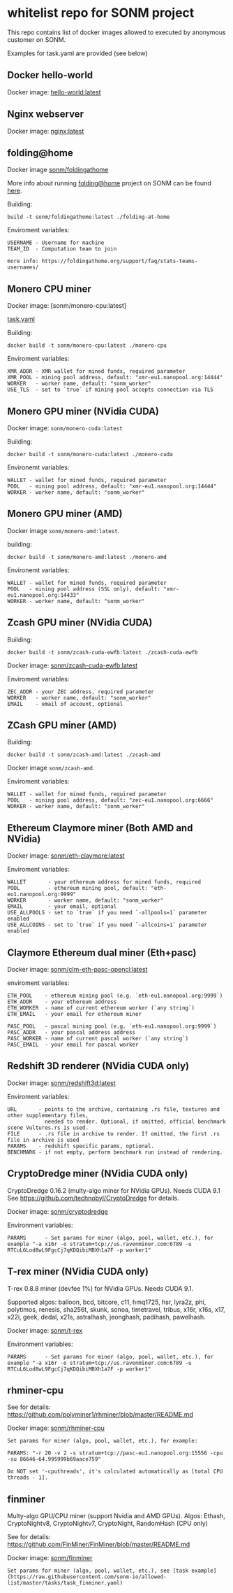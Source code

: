 # whitelist repo for SONM project

This repo contains list of docker images allowed to executed by anonymous customer on SONM.

Examples for task.yaml are provided (see below)


## Docker hello-world

Docker image: [hello-world:latest](https://hub.docker.com/_/hello-world/)


## Nginx webserver

Docker image: [nginx:latest](https://hub.docker.com/_/nginx/)

## folding@home

Docker image [sonm/foldingathome](https://hub.docker.com/r/sonm/foldingathome/)

More info about running [folding@home](https://foldingathome.org/) project on SONM can be found [here](https://medium.com/@almondelectriccompany/folding-home-sonm-curing-disease-with-cryptocurrency-730c485c5634).

Building:
```
build -t sonm/foldingathome:latest ./folding-at-home
```

Enviroment variables:
```
USERNAME - Username for machine
TEAM_ID  - Computation team to join

more info: https://foldingathome.org/support/faq/stats-teams-usernames/
```


## Monero CPU miner

Docker image: [sonm/monero-cpu:latest]

[task.yaml](https://github.com/sonm-io/allowed-list/blob/master/tasks/monero-cpu.task.yaml)

Building:
```
docker build -t sonm/monero-cpu:latest ./monero-cpu
```

Enviroment variables:
```
XMR_ADDR - XMR wallet for mined funds, required parameter 
XMR_POOL - mining pool address, default: "xmr-eu1.nanopool.org:14444"
WORKER   - worker name, default: "sonm_worker"
USE_TLS  - set to `true` if mining pool accepts connection via TLS
```


## Monero GPU miner (NVidia CUDA)

Docker image: `sonm/monero-cuda:latest`

Building:
```
docker build -t sonm/monero-cuda:latest ./monero-cuda
```

Environemt variables:
```
WALLET - wallet for mined funds, required parameter 
POOL   - mining pool address, default: "xmr-eu1.nanopool.org:14444"
WORKER - worker name, default: "sonm_worker"
```


## Monero GPU miner (AMD)

Docker image `sonm/monero-amd:latest`.

building:
```
docker build -t sonm/monero-amd:latest ./monero-amd
```

Environemt variables:
```
WALLET - wallet for mined funds, required parameter 
POOL   - mining pool address (SSL only), default: "xmr-eu1.nanopool.org:14433"
WORKER - worker name, default: "sonm_worker"
```


## Zcash GPU miner (NVidia CUDA)

Building:
```
docker build -t sonm/zcash-cuda-ewfb:latest ./zcash-cuda-ewfb
```

Docker image: [sonm/zcash-cuda-ewfb:latest](https://hub.docker.com/r/sonm/zcash-cuda-ewfb/)

Enviroment variables:
```
ZEC_ADDR - your ZEC address, required parameter
WORKER   - worker name, default: "sonm_worker"
EMAIL    - email of account, optional
```

## ZCash GPU miner (AMD)

Building: 
```
docker build -t sonm/zcash-amd:latest ./zcash-amd
```

Docker image `sonm/zcash-amd`.

Enviroment variables:
```
WALLET - wallet for mined funds, required parameter
POOL   - mining pool address, default: "zec-eu1.nanopool.org:6666"
WORKER - worker name, default: "sonm_worker"
```


## Ethereum Claymore miner (Both AMD and NVidia)

Docker image: [sonm/eth-claymore:latest](https://hub.docker.com/r/sonm/eth-claymore/)

Enviroment variables:
```
WALLET       - your ethereum address for mined funds, required
POOL         - ethereum mining pool, default: "eth-eu1.nanopool.org:9999"
WORKER       - worker name, default: "sonm_worker"
EMAIL        - your email, optional
USE_ALLPOOLS - set to `true` if you need `-allpools=1` parameter enabled
USE_ALLCOINS - set to `true` if you need `-allcoins=1` parameter enabled
```


## Claymore Ethereum dual miner (Eth+pasc)

Docker image: [sonm/clm-eth-pasc-opencl:latest](https://hub.docker.com/r/sonm/clm-eth-pasc-opencl/)

enviroment variables:

```
ETH_POOL    - ethereum mining pool (e.g. `eth-eu1.nanopool.org:9999`)
ETH_ADDR    - your ethereum address
ETH_WORKER  - name of current ethereum worker (`any string`)
ETH_EMAIL   - your email for ethereum miner

PASC_POOL   - pascal mining pool (e.g. `eth-eu1.nanopool.org:9999`)
PASC_ADDR   - your pascal address address
PASC_WORKER - name of current pascal worker (`any string`)
PASC_EMAIL  - your email for pascal worker
```


## Redshift 3D renderer (NVidia CUDA only)

Docker image: [sonm/redshift3d:latest](https://hub.docker.com/r/sonm/redshift3d/)

Enviroment variables:

```
URL       - points to the archive, containing .rs file, textures and other supplementary files, 
            needed to render. Optional, if omitted, official benchmark scene Vultures.rs is used.
FILE      - .rs file in archive to render. If omitted, the first .rs file in archive is used
PARAMS    - redshift specific params, optional.
BENCHMARK - if not empty, perform benchmark run instead of rendering.
```


## CryptoDredge miner (NVidia CUDA only)

CryptoDredge 0.16.2 (multy-algo miner for NVidia GPUs).
Needs CUDA 9.1
See https://github.com/technobyl/CryptoDredge for details.

Docker image: [sonm/cryptodredge](https://hub.docker.com/r/sonm/cryptodredge/)

Environment variables: 

```
PARAMS      - Set params for miner (algo, pool, wallet, etc.), for example "-a x16r -o stratum+tcp://us.ravenminer.com:6789 -u RTCuL6Lod8wL9FgcCj7qKDQibiMBXh1a7F -p worker1"
```


## T-rex miner (NVidia CUDA only)

T-rex 0.8.8 miner (devfee 1%) for NVidia GPUs. Needs CUDA 9.1.

Supported algos: balloon, bcd, bitcore, c11, hmq1725, hsr, lyra2z, phi, polytimos, renesis, sha256t, skunk, sonoa, timetravel, tribus, x16r, x16s, x17, x22i, geek, dedal, x21s, astralhash, jeonghash, padihash, pawelhash.

Docker image: [sonm/t-rex](https://hub.docker.com/r/sonm/t-rex/)

Environment variables: 

```
PARAMS      - Set params for miner (algo, pool, wallet, etc.), for example "-a x16r -o stratum+tcp://us.ravenminer.com:6789 -u RTCuL6Lod8wL9FgcCj7qKDQibiMBXh1a7F -p worker1"
```

## rhminer-cpu

See for details: https://github.com/polyminer1/rhminer/blob/master/README.md

Docker image: [sonm/rhminer-cpu](https://hub.docker.com/r/sonm/rhminer-cpu/)

```
Set params for miner (algo, pool, wallet, etc.), for example: 

PARAMS: "-r 20 -v 2 -s stratum+tcp://pasc-eu1.nanopool.org:15556 -cpu -su 86646-64.995999b69aace759"

Do NOT set '-cputhreads', it's calculated automatically as [total CPU threads - 1].
```

## finminer

Multy-algo GPU/CPU miner (support Nvidia and AMD GPUs).
Algos: Ethash, CryptoNightv8, CryptoNightv7, CryptoNight, RandomHash (CPU only)

See for details: https://github.com/FinMiner/FinMiner/blob/master/README.md

Docker image: [sonm/finminer](https://hub.docker.com/r/sonm/finmnier/)

```
Set params for miner (algo, pool, wallet, etc.), see [task example](https://raw.githubusercontent.com/sonm-io/allowed-list/master/tasks/task_finminer.yaml)
```